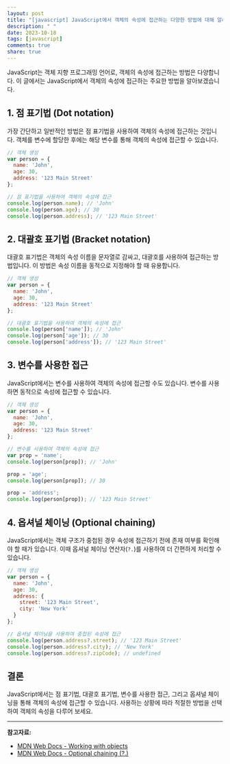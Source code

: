 ```yaml
---
layout: post
title: "[javascript] JavaScript에서 객체의 속성에 접근하는 다양한 방법에 대해 알려주세요."
description: " "
date: 2023-10-18
tags: [javascript]
comments: true
share: true
---
```


JavaScript는 객체 지향 프로그래밍 언어로, 객체의 속성에 접근하는 방법은 다양합니다. 이 글에서는 JavaScript에서 객체의 속성에 접근하는 주요한 방법을 알아보겠습니다.

## 1. 점 표기법 (Dot notation)

가장 간단하고 일반적인 방법은 점 표기법을 사용하여 객체의 속성에 접근하는 것입니다. 객체를 변수에 할당한 후에는 해당 변수를 통해 객체의 속성에 접근할 수 있습니다.

```javascript
// 객체 생성
var person = {
  name: 'John',
  age: 30,
  address: '123 Main Street'
};

// 점 표기법을 사용하여 객체의 속성에 접근
console.log(person.name); // 'John'
console.log(person.age); // 30
console.log(person.address); // '123 Main Street'
```

## 2. 대괄호 표기법 (Bracket notation)

대괄호 표기법은 객체의 속성 이름을 문자열로 감싸고, 대괄호를 사용하여 접근하는 방법입니다. 이 방법은 속성 이름을 동적으로 지정해야 할 때 유용합니다.

```javascript
// 객체 생성
var person = {
  name: 'John',
  age: 30,
  address: '123 Main Street'
};

// 대괄호 표기법을 사용하여 객체의 속성에 접근
console.log(person['name']); // 'John'
console.log(person['age']); // 30
console.log(person['address']); // '123 Main Street'
```

## 3. 변수를 사용한 접근

JavaScript에서는 변수를 사용하여 객체의 속성에 접근할 수도 있습니다. 변수를 사용하면 동적으로 속성에 접근할 수 있습니다.

```javascript
// 객체 생성
var person = {
  name: 'John',
  age: 30,
  address: '123 Main Street'
};

// 변수를 사용하여 객체의 속성에 접근
var prop = 'name';
console.log(person[prop]); // 'John'

prop = 'age';
console.log(person[prop]); // 30

prop = 'address';
console.log(person[prop]); // '123 Main Street'
```

## 4. 옵셔널 체이닝 (Optional chaining)

JavaScript에서는 객체 구조가 중첩된 경우 속성에 접근하기 전에 존재 여부를 확인해야 할 때가 있습니다. 이때 옵셔널 체이닝 연산자(`?.`)를 사용하여 더 간편하게 처리할 수 있습니다.

```javascript
// 객체 생성
var person = {
  name: 'John',
  age: 30,
  address: {
    street: '123 Main Street',
    city: 'New York'
  }
};

// 옵셔널 체이닝을 사용하여 중첩된 속성에 접근
console.log(person.address?.street); // '123 Main Street'
console.log(person.address?.city); // 'New York'
console.log(person.address?.zipCode); // undefined
```

## 결론

JavaScript에서는 점 표기법, 대괄호 표기법, 변수를 사용한 접근, 그리고 옵셔널 체이닝을 통해 객체의 속성에 접근할 수 있습니다. 사용하는 상황에 따라 적절한 방법을 선택하여 객체의 속성을 다루어 보세요.

---

**참고자료:**
- [MDN Web Docs - Working with objects](https://developer.mozilla.org/en-US/docs/Web/JavaScript/Guide/Working_with_Objects)
- [MDN Web Docs - Optional chaining (?.)](https://developer.mozilla.org/en-US/docs/Web/JavaScript/Reference/Operators/Optional_chaining)